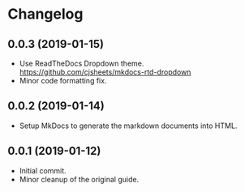 # Changelog

## 0.0.3 (2019-01-15)
- Use ReadTheDocs Dropdown theme. https://github.com/cjsheets/mkdocs-rtd-dropdown
- Minor code formatting fix.

## 0.0.2 (2019-01-14)
- Setup MkDocs to generate the markdown documents into HTML.

## 0.0.1 (2019-01-12)
- Initial commit.
- Minor cleanup of the original guide.